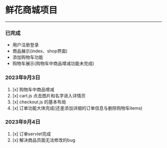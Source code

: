 # 鲜花商城项目

---

### 已完成

- 用户注册登录
- 商品展示(index、shop界面)
- 添加购物车功能
- 购物车展示(购物车中商品增减功能未完成)

### 2023年9月3日

1. [x] 购物车中商品增减
2. [x] cart.js 点击图片和名字进入详情页
3. [x] checkout.js 的基本布局
4. [x] 订单功能大体完成(还差添加详细的订单信息与删除购物车items)

### 2023年9月4日

1. [x] 订单servlet完成
2. [x] 解决商品页面无法修改的bug